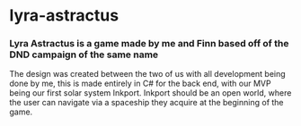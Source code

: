 # lyra-astractus
### Lyra Astractus is a game made by me and Finn based off of the DND campaign of the same name
The design was created between the two of us with all development being done by me,
this is made entirely in C# for the back end, with our MVP being our first solar system
Inkport. Inkport should be an open world, where the user can navigate via a spaceship they
acquire at the beginning of the game.